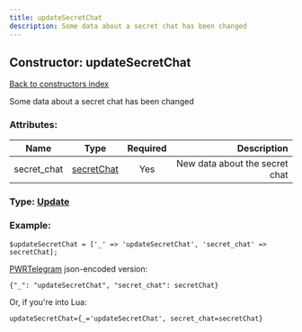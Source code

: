 ```yaml
---
title: updateSecretChat
description: Some data about a secret chat has been changed
---
```

## Constructor: updateSecretChat  
[Back to constructors index](index.md)



Some data about a secret chat has been changed

### Attributes:

| Name     |    Type       | Required | Description |
|----------|:-------------:|:--------:|------------:|
|secret\_chat|[secretChat](../types/secretChat.md) | Yes|New data about the secret chat|



### Type: [Update](../types/Update.md)


### Example:

```
$updateSecretChat = ['_' => 'updateSecretChat', 'secret_chat' => secretChat];
```  

[PWRTelegram](https://pwrtelegram.xyz) json-encoded version:

```
{"_": "updateSecretChat", "secret_chat": secretChat}
```


Or, if you're into Lua:  


```
updateSecretChat={_='updateSecretChat', secret_chat=secretChat}

```


